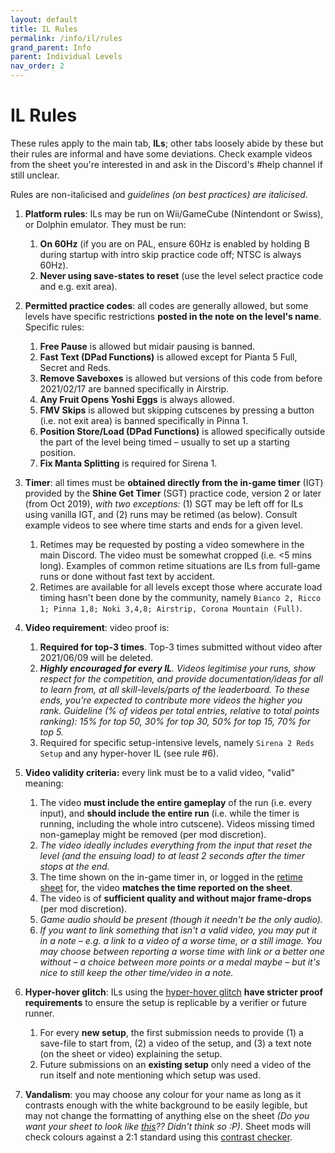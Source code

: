 ```yaml
---
layout: default
title: IL Rules
permalink: /info/il/rules
grand_parent: Info
parent: Individual Levels
nav_order: 2
---
```


# IL Rules
These rules apply to the main tab, **ILs**; other tabs loosely abide by these but their rules are informal and have some deviations. Check example videos from the sheet you're interested in and ask in the Discord's #help channel if still unclear.

Rules are non-italicised and *guidelines (on best practices) are italicised*.

1. **Platform rules**: ILs may be run on Wii/GameCube (Nintendont or Swiss), or Dolphin emulator. They must be run:
    1. **On 60Hz** (if you are on PAL, ensure 60Hz is enabled by holding B during startup with intro skip practice code off; NTSC is always 60Hz).
    2. **Never using save-states to reset** (use the level select practice code and e.g. exit area).

2. **Permitted practice codes**: all codes are generally allowed, but some levels have specific restrictions **posted in the note on the level's name**. Specific rules:
    1. **Free Pause** is allowed but midair pausing is banned.
    2. **Fast Text (DPad Functions)** is allowed except for Pianta 5 Full, Secret and Reds.
    3. **Remove Saveboxes** is allowed but versions of this code from before 2021/02/17 are banned specifically in Airstrip.
    4. **Any Fruit Opens Yoshi Eggs** is always allowed.
    5. **FMV Skips** is allowed but skipping cutscenes by pressing a button (i.e. not exit area) is banned specifically in Pinna 1.
    6. **Position Store/Load (DPad Functions)** is allowed specifically outside the part of the level being timed – usually to set up a starting position.
    7. **Fix Manta Splitting** is required for Sirena 1.

3. **Timer**: all times must be **obtained directly from the in-game timer** (IGT) provided by the **Shine Get Timer** (SGT) practice code, version 2 or later (from Oct 2019), *with two exceptions:* (1) SGT may be left off for ILs using vanilla IGT, and (2) runs may be retimed (as below). Consult example videos to see where time starts and ends for a given level.
    1. Retimes may be requested by posting a video somewhere in the main Discord. The video must be somewhat cropped (i.e. <5 mins long). Examples of common retime situations are ILs from full-game runs or done without fast text by accident.
    2. Retimes are available for all levels except those where accurate load timing hasn't been done by the community, namely `Bianco 2, Ricco 1; Pinna 1,8; Noki 3,4,8; Airstrip, Corona Mountain (Full)`.

4. **Video requirement**: video proof is:
    1. **Required for top-3 times**. Top-3 times submitted without video after 2021/06/09 will be deleted.
    2. ***Highly encouraged for every IL**. Videos legitimise your runs, show respect for the competition, and provide documentation/ideas for all to learn from, at all skill-levels/parts of the leaderboard. To these ends, you're expected to contribute more videos the higher you rank. Guideline (% of videos per total entries, relative to total points ranking): 15% for top 50, 30% for top 30, 50% for top 15, 70% for top 5.*
    3. Required for specific setup-intensive levels, namely `Sirena 2 Reds Setup` and any hyper-hover IL (see rule #6).

5. **Video validity criteria:** every link must be to a valid video, "valid" meaning: 
    1. The video **must include the entire gameplay** of the run (i.e. every input), and **should include the entire run** (i.e. while the timer is running, including the whole intro cutscene). Videos missing timed non-gameplay might be removed (per mod discretion).
    2. *The video ideally includes everything from the input that reset the level (and the ensuing load) to at least 2 seconds after the timer stops at the end.*
    3. The time shown on the in-game timer in, or logged in the [retime sheet](https://tiny.cc/smsilretimelog) for, the video **matches the time reported on the sheet**.
    4. The video is of **sufficient quality and without major frame-drops** (per mod discretion).
    5. *Game audio should be present (though it needn't be the only audio).*
    6. *If you want to link something that isn't a valid video, you may put it in a note – e.g. a link to a video of a worse time, or a still image. You may choose between reporting a worse time with link or a better one without – a choice between more points or a medal maybe – but it's nice to still keep the other time/video in a note.*

6. **Hyper-hover glitch**: ILs using the [hyper-hover glitch](https://clips.twitch.tv/StylishShakingTubersOSkomodo-5KdV2BXaPwASFPMF) **have stricter proof requirements** to ensure the setup is replicable by a verifier or future runner.
    1. For every **new setup**, the first submission needs to provide (1) a save-file to start from, (2) a video of the setup, and (3) a text note (on the sheet or video) explaining the setup.
    2. Future submissions on an **existing setup** only need a video of the run itself and note mentioning which setup was used.

7. **Vandalism**: you may choose any colour for your name as long as it contrasts enough with the white background to be easily legible, but may not change the formatting of anything else on the sheet *(Do you want your sheet to look like [this](https://bit.ly/2MLA3pK)?? Didn't think so :P)*. Sheet mods will check colours against a 2:1 standard using this [contrast checker](https://webaim.org/resources/contrastchecker/).
